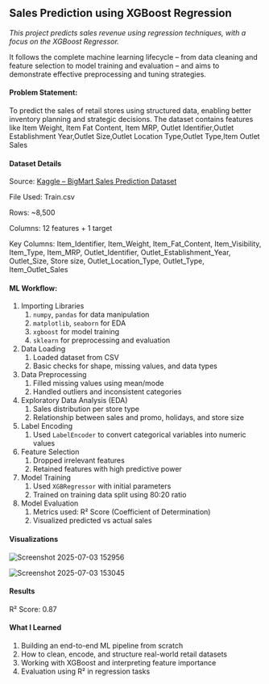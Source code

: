 ## Sales Prediction using XGBoost Regression

_This project predicts sales revenue using regression techniques, with a focus on the XGBoost Regressor._

It follows the complete machine learning lifecycle – from data cleaning and feature selection to model training and evaluation – and aims to demonstrate effective preprocessing and tuning strategies.

#### Problem Statement: 
To predict the sales of retail stores using structured data, enabling better inventory planning and strategic decisions. The dataset contains features like Item Weight, Item Fat Content, Item MRP, Outlet Identifier,Outlet Establishment Year,Outlet Size,Outlet Location Type,Outlet Type,Item Outlet Sales

#### Dataset Details
Source: [Kaggle – BigMart Sales Prediction Dataset](https://www.kaggle.com/datasets/brijbhushannanda1979/bigmart-sales-data/data)

File Used: Train.csv

Rows: ~8,500

Columns: 12 features + 1 target

Key Columns: Item_Identifier, Item_Weight, Item_Fat_Content, Item_Visibility, Item_Type, Item_MRP, Outlet_Identifier, Outlet_Establishment_Year, Outlet_Size, Store size, Outlet_Location_Type, Outlet_Type, Item_Outlet_Sales

#### ML Workflow: 
1. Importing Libraries
    1. `numpy`, `pandas` for data manipulation
    2. `matplotlib`, `seaborn` for EDA
    3. `xgboost` for model training
    4. `sklearn` for preprocessing and evaluation
2. Data Loading
    1. Loaded dataset from CSV
    2. Basic checks for shape, missing values, and data types
3. Data Preprocessing
    1. Filled missing values using mean/mode
    2. Handled outliers and inconsistent categories
4. Exploratory Data Analysis (EDA)
    1. Sales distribution per store type
    2. Relationship between sales and promo, holidays, and store size
5. Label Encoding
    1. Used `LabelEncoder` to convert categorical variables into numeric values
6. Feature Selection
    1. Dropped irrelevant features
    2. Retained features with high predictive power
7. Model Training
    1. Used `XGBRegressor` with initial parameters
    2. Trained on training data split using 80:20 ratio
8. Model Evaluation
    1. Metrics used: R² Score (Coefficient of Determination)
    2. Visualized predicted vs actual sales

#### Visualizations
![Screenshot 2025-07-03 152956](https://github.com/user-attachments/assets/bc56523a-0f45-43ab-aa9d-aaa73faaed57)

![Screenshot 2025-07-03 153045](https://github.com/user-attachments/assets/c09c87c8-cf4c-4813-98ee-740ed53a808c)

#### Results
R² Score: 0.87

#### What I Learned
1. Building an end-to-end ML pipeline from scratch
2. How to clean, encode, and structure real-world retail datasets
3. Working with XGBoost and interpreting feature importance
4. Evaluation using R² in regression tasks

